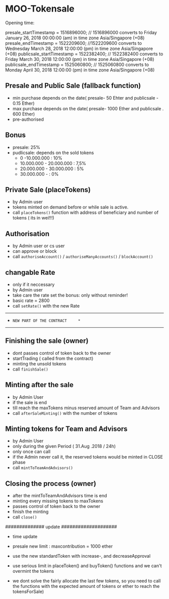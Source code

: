 # MOO-Tokensale

Opening time:

  presale_startTimestamp =  1516896000;
        // 1516896000 converts to Friday January 26, 2018 00:00:00 (am) in time zone Asia/Singapore (+08)
    presale_endTimestamp = 1522209600;
        //1522209600 converts to Wednesday March 28, 2018 12:00:00 (pm) in time zone Asia/Singapore (+08)
    publicsale_startTimestamp = 1522382400;
        //  1522382400 converts to Friday March 30, 2018 12:00:00 (pm) in time zone Asia/Singapore (+08)
    publicsale_endTimestamp = 1525060800; 
    // 1525060800 converts to Monday April 30, 2018 12:00:00 (pm) in time zone Asia/Singapore (+08)

## Presale and Public Sale (fallback function)

* min purchase depends on the date( presale- 50 Ehter and publicsale - 0.15 Ether)
* max purchase depends on the date( presale- 1000 Ether and publicsale . 600 Ether)
* pre-authorised

## Bonus

* presale: 25%
* pudlicsale: depends on the sold tokens
	- 0 -10.000.000 : 10%
	- 10.000.000 - 20.000.000 : 7,5%
	- 20.000.000 - 30.000.000 : 5%
	- 30.000.000 -            : 0%

## Private Sale (placeTokens)

* by Admin user
* tokens minted on demand before or while sale is active.
* call `placeTokens()` function with address of beneficiary
  and number of tokens ( its in wei!!!)

## Authorisation

* by Admin user or cs user 
* can approve or block
* call `authoriseAccount()` / `authoriseManyAccounts()` / `blockAccount()`

## changable Rate 

* only if it neccessary
* by Admin user
* take care the rate set the bonus: only without reminder!
* basic rate = 2800 
* call `setRate()` with the new Rate

************************************
*     NEW PART OF THE CONTRACT     *
************************************

## Finishing the sale (owner) 

* dont passes control of token back to the owner
* startTrading ( called from the contract)
* minting the unsold tokens 
* call `finishSale()` 

## Minting after the sale 

* by Admin User
* if the sale is end
* till reach the maxTokens minus reserved amount of Team and Advisors
* call `afterSaleMinting()` with the number of tokens

## Minting tokens for Team and Advisors

* by Admin User
* only during the given Period ( 31.Aug .2018 / 24h)
* only once can call
* if the Admin never call it, the reserved tokens would be minted in CLOSE phase
* call `mintToTeamAndAdvisors()`

## Closing the process (owner)

* after the mintToTeamAndAdvisors time is end
* minting every missing tokens to maxTokens
* passes control of token back to the owner
* finish the minting
* call `close()`

############## update ####################

* time update
* presale new limit :  maxcontribution = 1000 ether 

* use the new standardToken with increase-, and decreaseApproval
* use serious limit in placeToken() and buyToken() functions and we can't overmint the tokens
* we dont solve the fairly allocate the last few tokens, 
so you need to call the functions with the expected amount of tokens or ether to reach the tokensForSale)







